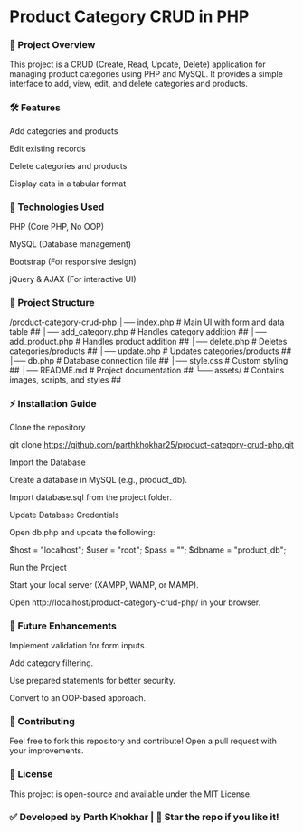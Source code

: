 
# Product Category CRUD in PHP

### 📌 Project Overview

  This project is a CRUD (Create, Read, Update, Delete) application for managing product categories using PHP and MySQL. It provides a simple interface to add, view, edit, and delete categories and products.


### 🛠️ Features

  Add categories and products

  Edit existing records

  Delete categories and products

  Display data in a tabular format


### 🚀 Technologies Used

  PHP (Core PHP, No OOP)

  MySQL (Database management)

  Bootstrap (For responsive design)

  jQuery & AJAX (For interactive UI)


### 📂 Project Structure

/product-category-crud-php
│── index.php          # Main UI with form and data table ##
│── add_category.php   # Handles category addition ##
│── add_product.php    # Handles product addition ## 
│── delete.php         # Deletes categories/products ## 
│── update.php         # Updates categories/products ## 
│── db.php             # Database connection file ## 
│── style.css          # Custom styling ##
│── README.md          # Project documentation ## 
└── assets/            # Contains images, scripts, and styles ## 


### ⚡ Installation Guide

  Clone the repository

  git clone https://github.com/parthkhokhar25/product-category-crud-php.git

  Import the Database

  Create a database in MySQL (e.g., product_db).

  Import database.sql from the project folder.

  Update Database Credentials

  Open db.php and update the following:

  $host = "localhost";
  $user = "root";
  $pass = "";
  $dbname = "product_db";

  Run the Project

  Start your local server (XAMPP, WAMP, or MAMP).

  Open http://localhost/product-category-crud-php/ in your browser.


### 🎯 Future Enhancements

  Implement validation for form inputs.

  Add category filtering.

  Use prepared statements for better security.

  Convert to an OOP-based approach.


### 🤝 Contributing

  Feel free to fork this repository and contribute! Open a pull request with your improvements.


### 📜 License

This project is open-source and available under the MIT License.


### ✅ Developed by Parth Khokhar | 🌟 Star the repo if you like it!



